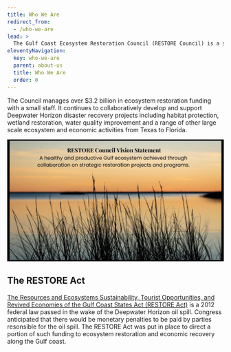 ```yaml
---
title: Who We Are
redirect_from:
  - /who-we-are
lead: >
  The Gulf Coast Ecosystem Restoration Council (RESTORE Council) is a small federal agency established in the wake of the Deepwater Horizon disaster to plan for and carry out restoration across the Gulf Coast. Led by the Governors of the five Gulf states and heads of 6 federal agencies, the RESTORE Council funds and oversees ecological and economic recovery projects sponsored by its members.
eleventyNavigation:
  key: who-we-are
  parent: about-us
  title: Who We Are
  order: 0
---
```


The Council manages over $3.2 billion in ecosystem restoration funding with a small staff. It continues to collaboratively develop and support Deepwater Horizon disaster recovery projects including habitat protection, wetland restoration, water quality improvement and a range of other large scale ecosystem and economic activities from Texas to Florida.

![Vision Statement - Updated Vision Statement image](/img/UpdatedVisionStatement.jpg)

## The RESTORE Act

[The Resources and Ecosystems Sustainability, Tourist Opportunities, and Revived Economies of the Gulf Coast States Act (RESTORE Act)](/uploads/RESTORE-ACT-July2012.pdf) is a 2012 federal law passed in the wake of the Deepwater Horizon oil spill. Congress anticipated that there would be monetary penalties to be paid by parties resonsible for the oil spill. The RESTORE Act was put in place to direct a portion of such funding to ecosystem restoration and economic recovery along the Gulf coast.
